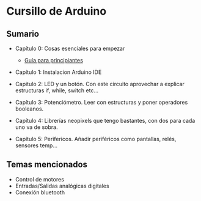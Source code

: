 # Cursillo de Arduino

## Sumario

- Capítulo 0: Cosas esenciales para empezar
     - [Guía para principiantes](capitulo-0/guia-principiantes.md)

- Capítulo 1: Instalacion Arduino IDE

- Capitulo 2: LED y un botón. Con este circuito aprovechar a explicar
  estructuras if, while, switch etc...

- Capítulo 3: Potenciómetro. Leer con estructuras y poner operadores booleanos.

- Capítulo 4: Librerías neopixels que tengo bastantes, con dos para cada uno va
  de sobra.

- Capítulo 5: Perifericos. Añadir periféricos como pantallas, relés, sensores
  temp...


## Temas mencionados

- Control de motores
- Entradas/Salidas analógicas digitales
- Conexión bluetooth

